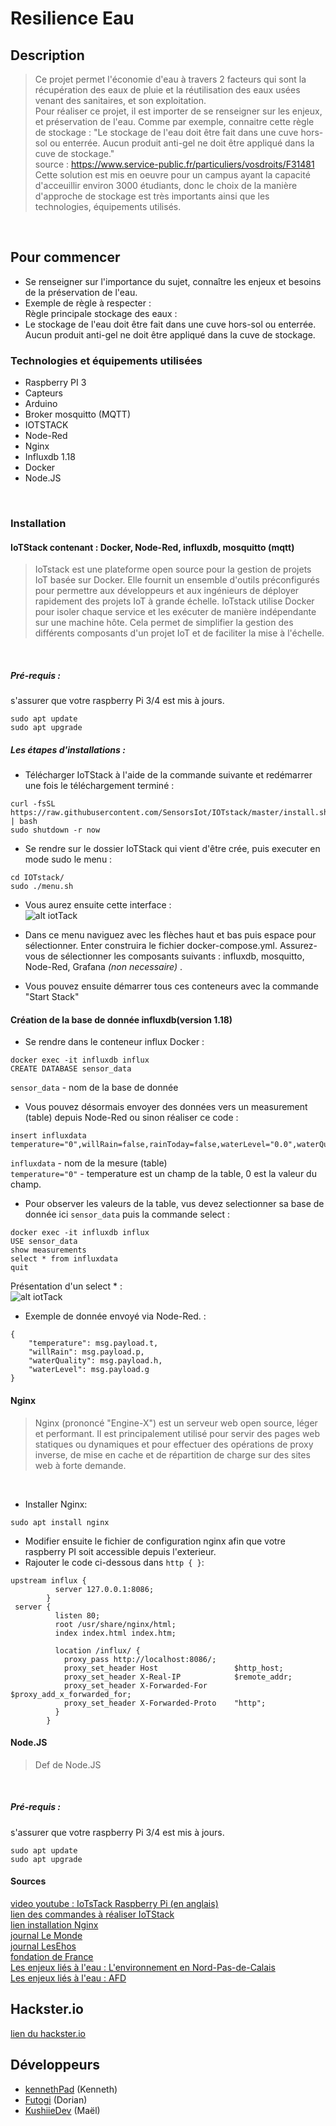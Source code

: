 # Resilience Eau
## Description
> Ce projet permet l'économie d'eau à travers 2 facteurs qui sont la récupération des eaux de pluie et la réutilisation des eaux usées venant des sanitaires, et son exploitation.  
> Pour réaliser ce projet, il est importer de se renseigner sur les enjeux, et préservation de l'eau.
Comme par exemple, connaitre cette règle de stockage : "Le stockage de l'eau doit être fait dans une cuve hors-sol ou enterrée. Aucun produit anti-gel ne doit être appliqué dans la cuve de stockage."  
source : https://www.service-public.fr/particuliers/vosdroits/F31481  
>Cette solution est mis en oeuvre pour un campus ayant la capacité d'acceuillir environ 3000 étudiants, donc le choix de la manière d'approche de stockage est très importants ainsi que les technologies, équipements utilisés.  
</br>

## Pour commencer

- Se renseigner sur l'importance du sujet, connaître les enjeux et besoins de la préservation de l'eau.
- Exemple de règle à respecter :  
Règle principale stockage des eaux : 
- Le stockage de l'eau doit être fait dans une cuve hors-sol ou enterrée. Aucun produit anti-gel ne doit être appliqué dans la cuve de stockage. 




### Technologies et équipements utilisées
- Raspberry PI 3
- Capteurs
- Arduino
- Broker mosquitto (MQTT)
- IOTSTACK
- Node-Red
- Nginx
- Influxdb 1.18
- Docker
- Node.JS
</br>

### Installation 

#### IoTStack contenant : Docker, Node-Red, influxdb, mosquitto (mqtt)  
> IoTstack est une plateforme open source pour la gestion de projets IoT basée sur Docker. Elle fournit un ensemble d'outils préconfigurés pour permettre aux développeurs et aux ingénieurs de déployer rapidement des projets IoT à grande échelle. IoTstack utilise Docker pour isoler chaque service et les exécuter de manière indépendante sur une machine hôte. Cela permet de simplifier la gestion des différents composants d'un projet IoT et de faciliter la mise à l'échelle.
</br>  

##### Pré-requis :  
s'assurer que votre raspberry Pi 3/4 est mis à jours.
```
sudo apt update
sudo apt upgrade
```  
##### Les étapes d'installations :  
- Télécharger IoTStack à l'aide de la commande suivante et redémarrer une fois le téléchargement terminé :  
```
curl -fsSL https://raw.githubusercontent.com/SensorsIot/IOTstack/master/install.sh | bash
sudo shutdown -r now
```
- Se rendre sur le dossier IoTStack qui vient d'être crée, puis executer en mode sudo le menu :  
```
cd IOTstack/
sudo ./menu.sh
```
- Vous aurez ensuite cette interface :  
![alt iotTack](https://ddrei.net/media/2021/02/IOTstack_mariadb_nc.png)

- Dans ce menu naviguez avec les flèches haut et bas puis espace pour sélectionner. Enter construira le fichier docker-compose.yml. Assurez-vous de sélectionner les composants suivants : 
influxdb, mosquitto, Node-Red, Grafana _(non necessaire)_ .
- Vous pouvez ensuite démarrer tous ces conteneurs avec la commande "Start Stack" 


#### Création de la base de donnée influxdb(version 1.18)
- Se rendre dans le conteneur influx Docker :  
```
docker exec -it influxdb influx
CREATE DATABASE sensor_data
```
`sensor_data` - nom de la base de donnée

- Vous pouvez désormais envoyer des données vers un measurement (table) depuis Node-Red ou sinon réaliser ce code :  
```
insert influxdata temperature="0",willRain=false,rainToday=false,waterLevel="0.0",waterQuality="0.0",drought=false
```
`influxdata` - nom de la mesure (table)  
`temperature="0"` - temperature est un champ de la table, 0 est la valeur du champ.

- Pour observer les valeurs de la table, vus devez selectionner sa base de donnée ici `sensor_data` puis la commande select :  
```
docker exec -it influxdb influx
USE sensor_data
show measurements
select * from influxdata
quit
```
Présentation d'un select * :  
![alt iotTack](https://preview.redd.it/rr5p6xxjagp51.png?width=374&format=png&auto=webp&s=4738b7bf2712b3ca1b1b98c522a6b9e59e996d67)

- Exemple de donnée envoyé via Node-Red. : 
```
{
    "temperature": msg.payload.t,
    "willRain": msg.payload.p,
    "waterQuality": msg.payload.h,
    "waterLevel": msg.payload.g
}
```

#### Nginx
> Nginx (prononcé "Engine-X") est un serveur web open source, léger et performant. Il est principalement utilisé pour servir des pages web statiques ou dynamiques et pour effectuer des opérations de proxy inverse, de mise en cache et de répartition de charge sur des sites web à forte demande.
<br>

- Installer Nginx:  
```
sudo apt install nginx
```
- Modifier ensuite le fichier de configuration nginx afin que votre raspberry PI soit accessible depuis l'exterieur.  
- Rajouter le code ci-dessous dans `http { }`:  
```
upstream influx {
          server 127.0.0.1:8086;
        }
 server {
          listen 80;
          root /usr/share/nginx/html;
          index index.html index.htm;

          location /influx/ {
            proxy_pass http://localhost:8086/;
            proxy_set_header Host                 $http_host;
            proxy_set_header X-Real-IP            $remote_addr;
            proxy_set_header X-Forwarded-For      $proxy_add_x_forwarded_for;
            proxy_set_header X-Forwarded-Proto    "http";
          }
        }
```



#### Node.JS
> Def de Node.JS
<br>

##### Pré-requis :  
s'assurer que votre raspberry Pi 3/4 est mis à jours.
```
sudo apt update
sudo apt upgrade
```






#### Sources

[video youtube : IoTsTack Raspberry Pi (en anglais)](https://www.youtube.com/watch?v=_DO2wHI6JWQ&ab_channel=LearnEmbeddedSystems)  
[lien des commandes à réaliser IoTStack](https://www.youtube.com/watch?v=_DO2wHI6JWQ&ab_channel=LearnEmbeddedSystems)  
[lien installation Nginx](https://raspberrytips.fr/nginx-sur-raspberry-pi/)  
[journal Le Monde](https://www.lemonde.fr/podcasts/article/2022/07/05/secheresses-a-repetition-la-france-va-t-elle-manquer-d-eau_6133352_5463015.htmlc)  
[journal LesEhos](https://www.lesechos.fr/politique-societe/politique/climat-les-ressources-deau-renouvelable-diminuent-en-france-1416004#:~:text=L'eau%20que%20la%20France,minist%C3%A8re%20de%20la%20Transition%20%C3%A9cologique.&text=C'est%20une%20nouvelle%20d%C3%A9monstration%20concr%C3%A8te%20des%20cons%C3%A9quences%20du%20d%C3%A9r%C3%A8glement%20climatique.)  
[fondation de France](https://www.fondationdefrance.org/fr/cat-environnement/l-eau-une-ressource-precieuse-a-preserver#:~:text=Elle%20est%20non%20seulement%20vitale,chaque%20ann%C3%A9e%20le%2022%20mars.)  
[Les enjeux liés à l'eau : L'environnement en Nord-Pas-de-Calais](https://www.hauts-de-france.developpement-durable.gouv.fr/?-Les-enjeux-lies-a-l-eau-)  
[Les enjeux liés à l'eau : AFD](https://www.afd.fr/fr/actualites/dossier-eau-un-enjeu-mondial#:~:text=L'eau%20est%20un%20d%C3%A9fi,de%20vie%20des%20personnes%20d%C3%A9favoris%C3%A9es.)  


## Hackster.io
[lien du hackster.io](https://www.hackster.io/kennethpadonou06/resilience-to-the-water-resource-problem-3fb877)


## Développeurs
- [kennethPad](https://github.com/kennethPad) (Kenneth)
- [Futogi](https://github.com/Futogi) (Dorian)
- [KushiieDev](https://github.com/KushiieDev) (Maël)

